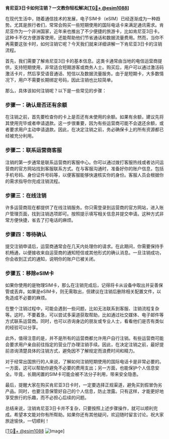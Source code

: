 **肯尼亚3日卡如何注销？一文教你轻松解决[[TG💪+ @esim1088](https://t.me/s/esim1088)]**

在现代生活中，随着通信技术的发展，电子SIM卡（eSIM）已经逐渐成为一种趋势。尤其是旅行者们，常常会购买一些短期使用的国际电话卡来满足通讯需求。肯尼亚作为一个非洲国家，近年来也推出了不少便捷的旅游卡，比如肯尼亚3日卡。这种卡不仅方便游客使用，还能帮助他们节省通话和数据流量费用。然而，当你不再需要这张卡时，如何注销它呢？今天我们就来详细讲解一下肯尼亚3日卡的注销流程。

首先，我们需要了解肯尼亚3日卡的基本信息。这类卡通常由当地的电信运营商提供，支持短期使用，非常适合短期游客或商务人士。购买后，用户可以通过激活码激活卡片，然后享受语音通话、短信以及数据流量服务。由于是短期卡，大多数情况下，用户不需要长期绑定号码，因此注销也比较简单。

那么，具体该如何注销呢？以下是一些常见的步骤：

### 步骤一：确认是否还有余额
在注销之前，首先要检查你的卡上是否还有未使用的余额。如果有余额，建议先将其使用完毕或者申请退款。这一步很重要，因为有些运营商可能不会退还余额，或者要求用户主动申请退款。因此，在决定注销之前，务必确保卡上的所有资源都已经被充分利用。

### 步骤二：联系运营商客服
注销的第一步通常是联系运营商的客服中心。你可以通过拨打客服热线或者访问运营商的官方网站找到客服联系方式。在与客服沟通时，准备好你的账户信息，包括手机号码、身份证件号码等，以便客服能够快速核实你的身份。客服人员会根据你的需求指导你完成注销流程。

### 步骤三：在线注销
许多运营商现在都提供了在线注销服务。你只需登录到运营商的官方网站，进入账户管理页面，找到注销选项即可。按照提示填写相关信息并提交申请。这种方式非常方便快捷，省去了打电话的麻烦。

### 步骤四：等待确认
提交注销申请后，运营商通常会在几天内处理你的请求。在此期间，你需要保持手机畅通，以便接收来自运营商的通知短信或其他形式的确认消息。一旦注销成功，你会收到正式的通知，说明你的账户已被关闭。

### 步骤五：移除eSIM卡
如果你使用的是物理SIM卡，那么在注销完成后，记得将卡从设备中取出并妥善保管或丢弃。如果是eSIM卡，则无需取出，但建议在注销后删除相关配置文件，以免造成不必要的麻烦。

在整个注销过程中，可能会遇到一些问题，比如无法联系到客服、注销流程复杂等。这时，不要着急，可以尝试多渠道获取帮助，比如通过社交媒体、电子邮件等方式联系运营商。同时，也可以咨询身边的朋友或专业人士，看看他们是否有类似的经验可以分享。

此外，值得注意的是，并不是所有的运营商都允许用户自行注销。有些运营商可能会要求用户亲自前往指定的营业厅办理注销手续。因此，在决定注销之前，最好提前咨询清楚具体的注销方式，避免因不了解规定而浪费时间和精力。

对于经常出国旅行的人来说，了解如何注销短期使用的国际电话卡是非常必要的。一方面，这可以帮助你避免不必要的费用支出；另一方面，也能保护个人信息安全。毕竟，长期闲置的SIM卡可能会被不法分子利用，带来安全隐患。

最后，提醒大家在购买肯尼亚3日卡时，一定要选择正规渠道，避免买到假冒伪劣产品。同时，也要注意保管好自己的个人信息，防止泄露。只有这样，才能更好地享受旅行的乐趣，而不必担心后续的问题。

总结来说，注销肯尼亚3日卡并不复杂，只要按照上述步骤操作，就可以顺利完成。希望本文能对你有所帮助。如果你还有其他疑问，欢迎随时留言讨论。祝大家旅途愉快，一切顺利！

[[TG💪+ @esim1088](https://t.me/s/esim1088) ![Image](https://i.postimg.cc/4NQfJmqS/Snipaste-2025-05-13-00-14-12.png)]